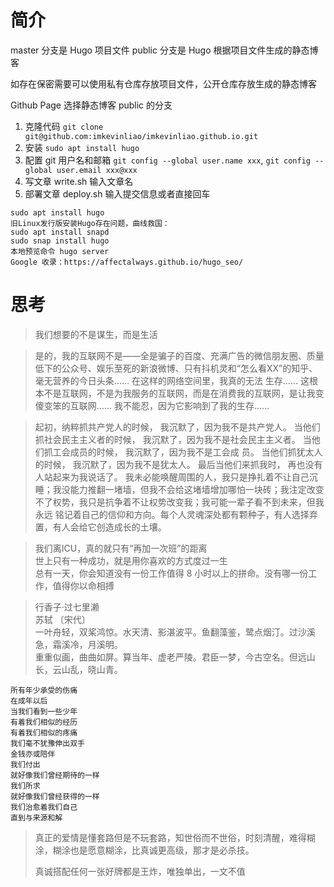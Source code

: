 # 简介
master 分支是 Hugo 项目文件
public 分支是 Hugo 根据项目文件生成的静态博客

如存在保密需要可以使用私有仓库存放项目文件，公开仓库存放生成的静态博客

Github Page 选择静态博客 public 的分支

1. 克隆代码 `git clone git@github.com:imkevinliao/imkevinliao.github.io.git`
2. 安装 `sudo apt install hugo`
3. 配置 git 用户名和邮箱 `git config --global user.name xxx`, `git config --global user.email xxx@xxx`
4. 写文章 write.sh 输入文章名
5. 部署文章 deploy.sh 输入提交信息或者直接回车
```
sudo apt install hugo
旧Linux发行版安装Hugo存在问题，曲线救国：
sudo apt install snapd
sudo snap install hugo
本地预览命令 hugo server
Google 收录：https://affectalways.github.io/hugo_seo/  
```
# 思考
> 我们想要的不是谋生，而是生活

> 是的，我的互联网不是——全是骗子的百度、充满广告的微信朋友圈、质量低下的公众号、娱乐至死的新浪微博、只有抖机灵和“怎么看XX”的知乎、毫无营养的今日头条…… 在这样的网络空间里，我真的无法
> 生存…… 这根本不是互联网，不是为我服务的互联网，而是在消费我的互联网，是让我变傻变笨的互联网…… 我不能忍，因为它影响到了我的生存……

> 起初，纳粹抓共产党人的时候， 我沉默了，因为我不是共产党人。 当他们抓社会民主主义者的时候， 我沉默了，因为我不是社会民主主义者。 当他们抓工会成员的时候， 我沉默了，因为我不是工会成 
> 员。 当他们抓犹太人的时候， 我沉默了，因为我不是犹太人。 最后当他们来抓我时， 再也没有人站起来为我说话了。
> 我未必能唤醒周围的人，我只是挣扎着不让自己沉睡；我没能力推翻一堵墙，但我不会给这堵墙增加哪怕一块砖；我注定改变不了权势，我只是抗争着不让权势改变我；我可能一辈子看不到未来，但我永远
> 铭记着自己的信仰和方向。每个人灵魂深处都有颗种子，有人选择弃置，有人会给它创造成长的土壤。

> 我们离ICU，真的就只有“再加一次班”的距离   
> 世上只有一种成功，就是用你喜欢的方式度过一生   
> 总有一天，你会知道没有一份工作值得 8 小时以上的拼命。没有哪一份工作，值得你以命相搏     

> 行香子·过七里濑    
> 苏轼 〔宋代〕       
> 一叶舟轻，双桨鸿惊。水天清、影湛波平。鱼翻藻鉴，鹭点烟汀。过沙溪急，霜溪冷，月溪明。     
> 重重似画，曲曲如屏。算当年、虚老严陵。君臣一梦，今古空名。但远山长，云山乱，晓山青。

```
所有年少承受的伤痛
在成年以后
当我们看到一些少年
有着我们相似的经历
有着我们相似的疼痛
我们毫不犹豫伸出双手
金钱亦或陪伴
我们付出
就好像我们曾经期待的一样
我们所求
就好像我们曾经获得的一样
我们治愈着我们自己
直到与来源和解
```

> 真正的爱情是懂套路但是不玩套路，知世俗而不世俗，时刻清醒，难得糊涂，糊涂也是愿意糊涂，比真诚更高级，那才是必杀技。
>
> 真诚搭配任何一张好牌都是王炸，唯独单出，一文不值
